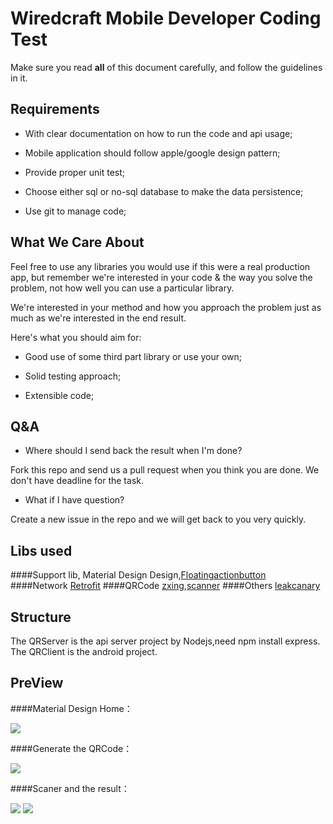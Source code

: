 # Wiredcraft Mobile Developer Coding Test

Make sure you read **all** of this document carefully, and follow the guidelines in it.

## Requirements

- With clear documentation on how to run the code and api usage;

- Mobile application should follow apple/google design pattern;

- Provide proper unit test;

- Choose either sql or no-sql database to make the data persistence;

- Use git to manage code;

## What We Care About

Feel free to use any libraries you would use if this were a real production app, but remember we're interested in your code & the way you solve the problem, not how well you can use a particular library.

We're interested in your method and how you approach the problem just as much as we're interested in the end result.

Here's what you should aim for:

- Good use of some third part library or use your own;

- Solid testing approach;

- Extensible code;

## Q&A

* Where should I send back the result when I'm done?

Fork this repo and send us a pull request when you think you are done. We don't have deadline for the task.

* What if I have question?

Create a new issue in the repo and we will get back to you very quickly.

## Libs used
####Support lib, Material Design
Design,[Floatingactionbutton](https://github.com/futuresimple/android-floating-action-button)
####Network
[Retrofit](https://github.com/dm77/barcodescanner)
####QRCode
[zxing](https://github.com/zxing/zxing),[scanner](https://github.com/dm77/barcodescanner)
####Others
[leakcanary](https://github.com/square/leakcanary)

## Structure
  The QRServer is the api server project by Nodejs,need npm install express.
  The QRClient is the android project.

## PreView
####Material Design Home：

![](photo/0.png)

####Generate the QRCode：

![](photo/1.png)

####Scaner and the result：

![](photo/2.png) ![](photo/3.png)


